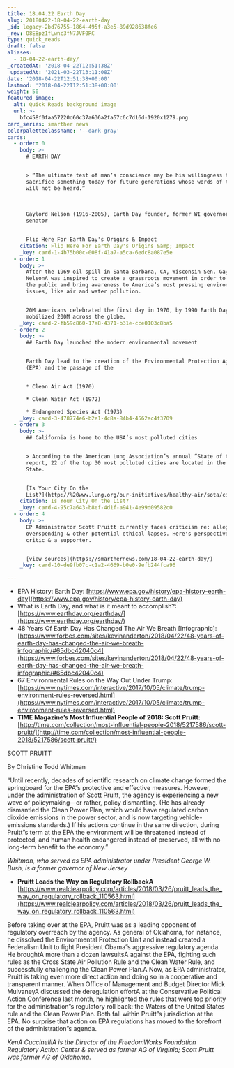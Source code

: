 ```yaml
---
title: 18.04.22 Earth Day
slug: 20180422-18-04-22-earth-day
_id: legacy-2bd76755-1864-495f-a3e5-89d928638fe6
_rev: O8E8pz1fLwnc3fN7JVF0RC
type: quick_reads
draft: false
aliases:
  - 18-04-22-earth-day/
_createdAt: '2018-04-22T12:51:38Z'
_updatedAt: '2021-03-22T13:11:08Z'
date: '2018-04-22T12:51:38+00:00'
lastmod: '2018-04-22T12:51:38+00:00'
weight: 50
featured_image:
  alt: Quick Reads background image
  url: >-
    bfc458f0faa57220d60c37a636a2fa57c6c7d16d-1920x1279.png
card_series: smarther news
colorpaletteclassname: '--dark-gray'
cards:
  - order: 0
    body: >-
      # EARTH DAY


      > “The ultimate test of man’s conscience may be his willingness to
      sacrifice something today for future generations whose words of thanks
      will not be heard.”  
        
        
        
      Gaylord Nelson (1916-2005), Earth Day founder, former WI governor &
      senator


      Flip Here For Earth Day's Origins & Impact
    citation: Flip Here For Earth Day's Origins &amp; Impact
    _key: card-1-4b75b00c-008f-41a7-a5ca-6edc8a087e5e
  - order: 1
    body: >-
      After the 1969 oil spill in Santa Barbara, CA, Wisconsin Sen. Gaylord
      NelsonA was inspired to create a grassroots movement in order to educate
      the public and bring awareness to America’s most pressing environmental
      issues, like air and water pollution.


      20M Americans celebrated the first day in 1970, by 1990 Earth Day
      mobilized 200M across the globe.
    _key: card-2-fb59c860-17a8-4371-b31e-cce0103c8ba5
  - order: 2
    body: >-
      ## Earth Day launched the modern environmental movement


      Earth Day lead to the creation of the Environmental Protection Agency
      (EPA) and the passage of the


      * Clean Air Act (1970)

      * Clean Water Act (1972)

      * Endangered Species Act (1973)
    _key: card-3-478774e6-b2e1-4c8a-84b4-4562ac4f3709
  - order: 3
    body: >-
      ## California is home to the USA’s most polluted cities


      > According to the American Lung Association’s annual “State of the Air”
      report, 22 of the top 30 most polluted cities are located in the Golden
      State.


      [Is Your City On the
      List?](http://%20www.lung.org/our-initiatives/healthy-air/sota/city-rankings/most-polluted-cities.html)
    citation: Is Your City On the List?
    _key: card-4-95c7a643-b8ef-4d1f-a941-4e99d09582c0
  - order: 4
    body: >-
      EP Administrator Scott Pruitt currently faces criticism re: allegations of
      overspending & other potential ethical lapses. Here's perspective from a
      critic & a supporter.


      [view sources](https://smarthernews.com/18-04-22-earth-day/)
    _key: card-10-de9fb07c-c1a2-4669-b0e0-9efb244fca96

---
```

* EPA History: Earth Day: [https://www.epa.gov/history/epa-history-earth-day](https://www.epa.gov/history/epa-history-earth-day)
* What is Earth Day, and what is it meant to accomplish?: [https://www.earthday.org/earthday/](https://www.earthday.org/earthday/)
* 48 Years Of Earth Day Has Changed The Air We Breath [Infographic]: [https://www.forbes.com/sites/kevinanderton/2018/04/22/48-years-of-earth-day-has-changed-the-air-we-breath-infographic/#65dbc42040c4](https://www.forbes.com/sites/kevinanderton/2018/04/22/48-years-of-earth-day-has-changed-the-air-we-breath-infographic/#65dbc42040c4)
* 67 Environmental Rules on the Way Out Under Trump: [https://www.nytimes.com/interactive/2017/10/05/climate/trump-environment-rules-reversed.html](https://www.nytimes.com/interactive/2017/10/05/climate/trump-environment-rules-reversed.html)
* **TIME Magazine’s Most Influential People of 2018: Scott Pruitt:** [http://time.com/collection/most-influential-people-2018/5217586/scott-pruitt/](http://time.com/collection/most-influential-people-2018/5217586/scott-pruitt/)

SCOTT PRUITT

By Christine Todd Whitman

“Until recently, decades of scientific research on climate change formed the springboard for the EPA”s protective and effective measures. However, under the administration of Scott Pruitt, the agency is experiencing a new wave of policymaking—or rather, policy dismantling. (He has already dismantled the Clean Power Plan, which would have regulated carbon dioxide emissions in the power sector, and is now targeting vehicle-emissions standards.) If his actions continue in the same direction, during Pruitt”s term at the EPA the environment will be threatened instead of protected, and human health endangered instead of preserved, all with no long-term benefit to the economy.”

_Whitman, who served as EPA administrator under President George W. Bush, is a former governor of New Jersey_

* **Pruitt Leads the Way on Regulatory RollbackA**  
[https://www.realclearpolicy.com/articles/2018/03/26/pruitt_leads_the_way_on_regulatory_rollback_110563.html](https://www.realclearpolicy.com/articles/2018/03/26/pruitt_leads_the_way_on_regulatory_rollback_110563.html)

Before taking over at the EPA, Pruitt was as a leading opponent of regulatory overreach by the agency. As general of Oklahoma, for instance, he dissolved the Environmental Protection Unit and instead created a Federalism Unit to fight President Obama”s aggressive regulatory agenda. He broughtA more than a dozen lawsuitsA against the EPA, fighting such rules as the Cross State Air Pollution Rule and the Clean Water Rule, and successfully challenging the Clean Power Plan.A Now, as EPA administrator, Pruitt is taking even more direct action and doing so in a cooperative and transparent manner. When Office of Management and Budget Director Mick MulvaneyA discussed the deregulation effortA at the Conservative Political Action Conference last month, he highlighted the rules that were top priority for the administration”s regulatory roll back: the Waters of the United States rule and the Clean Power Plan. Both fall within Pruitt”s jurisdiction at the EPA. No surprise that action on EPA regulations has moved to the forefront of the administration”s agenda.

_KenA CuccinelliA is the Director of the FreedomWorks Foundation Regulatory Action Center & served as former AG of Virginia; Scott Pruitt was former AG of Oklahoma._